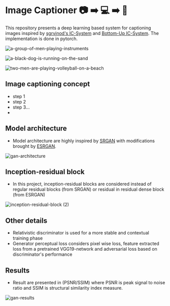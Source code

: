 # Image Captioner :camera: :arrow_right: :computer: :arrow_right: :speech_balloon:

This repository presents a deep learning based system for captioning images inspired by [sgrvinod's IC-System](https://github.com/sgrvinod/a-PyTorch-Tutorial-to-Image-Captioning) and [Bottom-Up IC-System](https://arxiv.org/pdf/1707.07998.pdf). The implementation is done in pytorch.


![a-group-of-men-playing-instruments](https://user-images.githubusercontent.com/45295311/152454995-b5b0aa15-200f-4da0-834e-d935e7e3ef42.png)

![a-black-dog-is-running-on-the-sand](https://user-images.githubusercontent.com/45295311/152454931-03dc974c-bfb2-4e25-8790-2059d091816a.png)

![two-men-are-playing-volleyball-on-a-beach](https://user-images.githubusercontent.com/45295311/152454956-7287e441-8957-4819-b247-ede5e7f2a6e0.png)


## Image captioning concept
- step 1
- step 2
- step 3...
-



## Model architecture
- Model architecture are highly inspired by [SRGAN](https://arxiv.org/abs/1609.04802) with modifications brought by [ESRGAN](https://arxiv.org/abs/1809.00219).

![gan-architecture](https://user-images.githubusercontent.com/45295311/139563996-84b435e2-8580-47c5-9b40-340f4bb592e0.png)


## Inception-residual block
- In this project, inception-residual blocks are considered instead of regular residual blocks (from SRGAN) or residual in residual dense block (from ESRGAN)

![inception-residual-block (2)](https://user-images.githubusercontent.com/45295311/139563156-970bbf47-e071-4feb-87ad-c2ece40bd13c.png)


## Other details
- Relativistic discriminator is used for a more stable and contextual training phase
- Generator perceptual loss considers pixel wise loss, feature extracted loss from a pretrained VGG19-network and adversarial loss based on discriminator's performance


## Results
- Result are presented in (PSNR/SSIM) where PSNR is peak signal to noise ratio and SSIM is structural similarity index measure.

![gan-results](https://user-images.githubusercontent.com/45295311/139563229-abbe62c1-d619-4a03-be34-7c61fd70c904.png)


